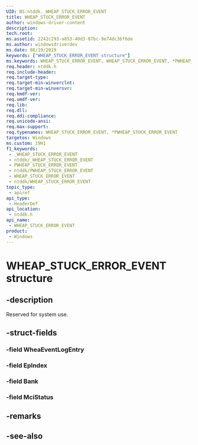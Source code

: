 ```yaml
---
UID: NS:ntddk._WHEAP_STUCK_ERROR_EVENT
title: WHEAP_STUCK_ERROR_EVENT
author: windows-driver-content
description: 
tech.root: 
ms.assetid: 2242c293-a853-40d3-87bc-9e74dc36f6de
ms.author: windowsdriverdev
ms.date: 08/19/2019
keywords: ["WHEAP_STUCK_ERROR_EVENT structure"]
ms.keywords: WHEAP_STUCK_ERROR_EVENT, WHEAP_STUCK_ERROR_EVENT, *PWHEAP_STUCK_ERROR_EVENT,
req.header: ntddk.h
req.include-header: 
req.target-type: 
req.target-min-winverclnt: 
req.target-min-winversvr: 
req.kmdf-ver: 
req.umdf-ver: 
req.lib: 
req.dll: 
req.ddi-compliance: 
req.unicode-ansi: 
req.max-support: 
req.typenames: WHEAP_STUCK_ERROR_EVENT, *PWHEAP_STUCK_ERROR_EVENT
targetos: Windows
ms.custom: 19H1
f1_keywords:
 - _WHEAP_STUCK_ERROR_EVENT
 - ntddk/_WHEAP_STUCK_ERROR_EVENT
 - PWHEAP_STUCK_ERROR_EVENT
 - ntddk/PWHEAP_STUCK_ERROR_EVENT
 - WHEAP_STUCK_ERROR_EVENT
 - ntddk/WHEAP_STUCK_ERROR_EVENT
topic_type:
 - apiref
api_type:
 - HeaderDef
api_location:
 - ntddk.h
api_name:
 - WHEAP_STUCK_ERROR_EVENT
product:
 - Windows
---
```


# WHEAP_STUCK_ERROR_EVENT structure


## -description

Reserved for system use.

## -struct-fields

### -field WheaEventLogEntry

### -field EpIndex

### -field Bank

### -field MciStatus

## -remarks

## -see-also


